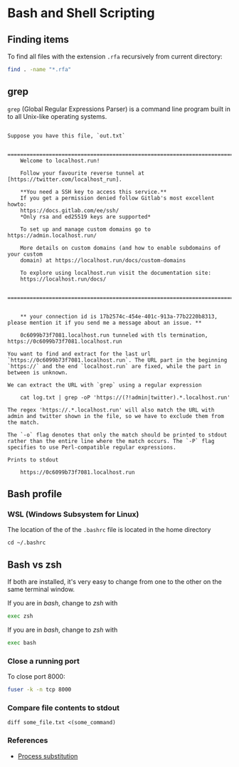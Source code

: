 
# Bash and Shell Scripting

## Finding items

To find all files with the extension `.rfa` recursively from current directory:

```bash
find . -name "*.rfa"
```

## grep

`grep` (Global Regular Expressions Parser) is a command line program built in to all Unix-like operating systems.

```example

Suppose you have this file, `out.txt`

    ===============================================================================
    Welcome to localhost.run!

    Follow your favourite reverse tunnel at [https://twitter.com/localhost_run].

    **You need a SSH key to access this service.**
    If you get a permission denied follow Gitlab's most excellent howto:
    https://docs.gitlab.com/ee/ssh/
    *Only rsa and ed25519 keys are supported*

    To set up and manage custom domains go to https://admin.localhost.run/

    More details on custom domains (and how to enable subdomains of your custom
    domain) at https://localhost.run/docs/custom-domains

    To explore using localhost.run visit the documentation site:
    https://localhost.run/docs/

    ===============================================================================


    ** your connection id is 17b2574c-454e-401c-913a-77b2220b8313, please mention it if you send me a message about an issue. **

    0c6099b73f7081.localhost.run tunneled with tls termination, https://0c6099b73f7081.localhost.run

You want to find and extract for the last url `https://0c6099b73f7081.localhost.run`. The URL part in the beginning `https://` and the end `localhost.run` are fixed, while the part in between is unknown.

We can extract the URL with `grep` using a regular expression

    cat log.txt | grep -oP 'https://(?!admin|twitter).*.localhost.run'

The regex 'https://.*.localhost.run' will also match the URL with admin and twitter shown in the file, so we have to exclude them from the match.

The `-o` flag denotes that only the match should be printed to stdout rather than the entire line where the match occurs. The `-P` flag specifies to use Perl-compatible regular expressions.

Prints to stdout

    https://0c6099b73f7081.localhost.run

```

## Bash profile

### WSL (Windows Subsystem for Linux)

The location of the of the `.bashrc` file is located in the home directory

```shell
cd ~/.bashrc
```

## Bash vs zsh

If both are installed, it's very easy to change from one to the other on the same terminal window.

If you are in *bash*, change to *zsh* with

```bash
exec zsh
```

If you are in *bash*, change to *zsh* with

```bash
exec bash
```

### Close a running port

To close port 8000:

```bash
fuser -k -n tcp 8000
```

### Compare file contents to stdout

```shell
diff some_file.txt <(some_command)
```

### References

* [Process substitution](https://mywiki.wooledge.org/ProcessSubstitution)

